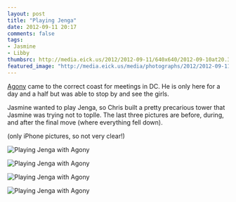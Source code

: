 ```yaml
---
layout: post
title: "Playing Jenga"
date: 2012-09-11 20:17
comments: false
tags: 
- Jasmine
- Libby
thumbsrc: http://media.eick.us/2012/2012-09-11/640x640/2012-09-10at20.39.21.jpg
featured_image: "http://media.eick.us/media/photographs/2012/2012-09-11/2012-09-10at20.39.21.jpg"
---
```

[Agony](/blog/2012/08/28/agony-in-virginia/) came to the correct coast for meetings in DC.  He is only here for a day and a half but was able to stop by and see the girls.

Jasmine wanted to play Jenga, so Chris built a pretty precarious tower that Jasmine was trying not to toplle.  The last three pictures are before, during, and after the final move (where everything fell down).

(only iPhone pictures, so not very clear!)

![Playing Jenga with Agony](http://media.eick.us/media/photographs/2012/2012-09-11/2012-09-10at20.39.21.jpg)

![Playing Jenga with Agony](http://media.eick.us/media/photographs/2012/2012-09-11/2012-09-10at20.55.31.jpg)

![Playing Jenga with Agony](http://media.eick.us/media/photographs/2012/2012-09-11/2012-09-10at20.55.32.jpg)

![Playing Jenga with Agony](http://media.eick.us/media/photographs/2012/2012-09-11/2012-09-10at20.55.33.jpg)


